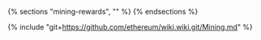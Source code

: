 {% sections "mining-rewards", "" %}
{% endsections %}

{% include "git+https://github.com/ethereum/wiki.wiki.git/Mining.md" %}